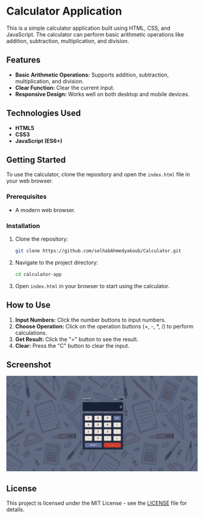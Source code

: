 
# Calculator Application

This is a simple calculator application built using HTML, CSS, and JavaScript. The calculator can perform basic arithmetic operations like addition, subtraction, multiplication, and division.

## Features

- **Basic Arithmetic Operations:** Supports addition, subtraction, multiplication, and division.
- **Clear Function:** Clear the current input.
- **Responsive Design:** Works well on both desktop and mobile devices.

## Technologies Used

- **HTML5**
- **CSS3**
- **JavaScript (ES6+)**

## Getting Started

To use the calculator, clone the repository and open the `index.html` file in your web browser.

### Prerequisites

- A modern web browser.

### Installation

1. Clone the repository:
   ```bash
   git clone https://github.com/selhabAhmedyakoub/Calculator.git
   ```
2. Navigate to the project directory:
   ```bash
   cd calculator-app
   ```
3. Open `index.html` in your browser to start using the calculator.

## How to Use

1. **Input Numbers:** Click the number buttons to input numbers.
2. **Choose Operation:** Click on the operation buttons (+, -, *, /) to perform calculations.
3. **Get Result:** Click the "=" button to see the result.
4. **Clear:** Press the "C" button to clear the input.

## Screenshot

![Calculator Application](image.png)

## License

This project is licensed under the MIT License - see the [LICENSE](LICENSE) file for details.
